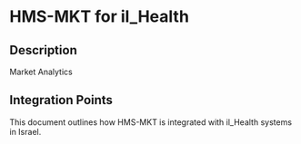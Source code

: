 # HMS-MKT for il_Health

## Description

Market Analytics

## Integration Points

This document outlines how HMS-MKT is integrated with il_Health systems in Israel.
